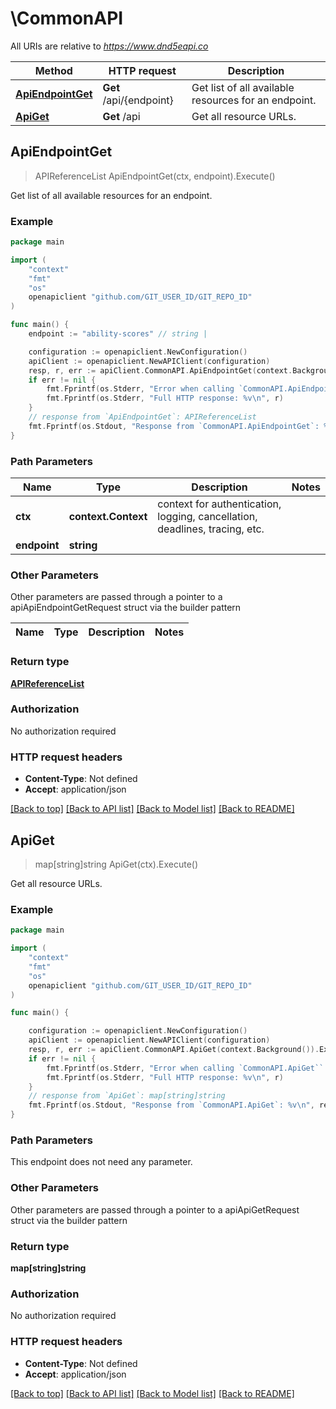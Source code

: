 # \CommonAPI

All URIs are relative to *https://www.dnd5eapi.co*

Method | HTTP request | Description
------------- | ------------- | -------------
[**ApiEndpointGet**](CommonAPI.md#ApiEndpointGet) | **Get** /api/{endpoint} | Get list of all available resources for an endpoint.
[**ApiGet**](CommonAPI.md#ApiGet) | **Get** /api | Get all resource URLs.



## ApiEndpointGet

> APIReferenceList ApiEndpointGet(ctx, endpoint).Execute()

Get list of all available resources for an endpoint.



### Example

```go
package main

import (
    "context"
    "fmt"
    "os"
    openapiclient "github.com/GIT_USER_ID/GIT_REPO_ID"
)

func main() {
    endpoint := "ability-scores" // string | 

    configuration := openapiclient.NewConfiguration()
    apiClient := openapiclient.NewAPIClient(configuration)
    resp, r, err := apiClient.CommonAPI.ApiEndpointGet(context.Background(), endpoint).Execute()
    if err != nil {
        fmt.Fprintf(os.Stderr, "Error when calling `CommonAPI.ApiEndpointGet``: %v\n", err)
        fmt.Fprintf(os.Stderr, "Full HTTP response: %v\n", r)
    }
    // response from `ApiEndpointGet`: APIReferenceList
    fmt.Fprintf(os.Stdout, "Response from `CommonAPI.ApiEndpointGet`: %v\n", resp)
}
```

### Path Parameters


Name | Type | Description  | Notes
------------- | ------------- | ------------- | -------------
**ctx** | **context.Context** | context for authentication, logging, cancellation, deadlines, tracing, etc.
**endpoint** | **string** |  | 

### Other Parameters

Other parameters are passed through a pointer to a apiApiEndpointGetRequest struct via the builder pattern


Name | Type | Description  | Notes
------------- | ------------- | ------------- | -------------


### Return type

[**APIReferenceList**](APIReferenceList.md)

### Authorization

No authorization required

### HTTP request headers

- **Content-Type**: Not defined
- **Accept**: application/json

[[Back to top]](#) [[Back to API list]](../README.md#documentation-for-api-endpoints)
[[Back to Model list]](../README.md#documentation-for-models)
[[Back to README]](../README.md)


## ApiGet

> map[string]string ApiGet(ctx).Execute()

Get all resource URLs.



### Example

```go
package main

import (
    "context"
    "fmt"
    "os"
    openapiclient "github.com/GIT_USER_ID/GIT_REPO_ID"
)

func main() {

    configuration := openapiclient.NewConfiguration()
    apiClient := openapiclient.NewAPIClient(configuration)
    resp, r, err := apiClient.CommonAPI.ApiGet(context.Background()).Execute()
    if err != nil {
        fmt.Fprintf(os.Stderr, "Error when calling `CommonAPI.ApiGet``: %v\n", err)
        fmt.Fprintf(os.Stderr, "Full HTTP response: %v\n", r)
    }
    // response from `ApiGet`: map[string]string
    fmt.Fprintf(os.Stdout, "Response from `CommonAPI.ApiGet`: %v\n", resp)
}
```

### Path Parameters

This endpoint does not need any parameter.

### Other Parameters

Other parameters are passed through a pointer to a apiApiGetRequest struct via the builder pattern


### Return type

**map[string]string**

### Authorization

No authorization required

### HTTP request headers

- **Content-Type**: Not defined
- **Accept**: application/json

[[Back to top]](#) [[Back to API list]](../README.md#documentation-for-api-endpoints)
[[Back to Model list]](../README.md#documentation-for-models)
[[Back to README]](../README.md)

